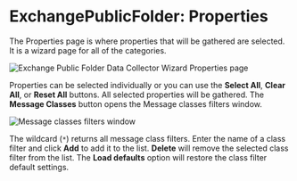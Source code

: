 # ExchangePublicFolder: Properties

The Properties page is where properties that will be gathered are selected. It is a wizard page for all of the categories.

![Exchange Public Folder Data Collector Wizard Properties page](/img/product_docs/activitymonitor/activitymonitor/install/agent/properties.png)

Properties can be selected individually or you can use the __Select All__, __Clear All__, or __Reset All__ buttons. All selected properties will be gathered. The __Message Classes__ button opens the Message classes filters window.

![Message classes filters window](/img/product_docs/accessanalyzer/enterpriseauditor/admin/datacollector/exchangepublicfolder/messageclassesfilterswindow.png)

The wildcard (```*```) returns all message class filters. Enter the name of a class filter and click __Add__ to add it to the list. __Delete__ will remove the selected class filter from the list. The __Load defaults__ option will restore the class filter default settings.
